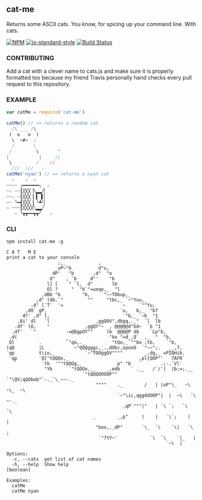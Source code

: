 cat-me
----------------

Returns some ASCII cats. You know, for spicing up your command line. With cats.

[![NPM](https://nodei.co/npm/cat-me.png)](https://nodei.co/npm/cat-me/)
[![js-standard-style](https://img.shields.io/badge/code%20style-standard-brightgreen.svg?style=flat)](https://github.com/feross/standard)
[![Build Status](https://secure.travis-ci.org/coleww/cat-me.png)](http://travis-ci.org/coleww/cat-me)

### CONTRIBUTING

Add a cat with a clever name to cats.js and make sure it is properly formatted too because my friend Travis personally hand checks every pull request to this repository.

### EXAMPLE

```javascript
var catMe = require('cat-me')

catMe() // => returns a random cat
  /\ ___ /\
 (  o   o  )
  \  >#<  /
  /       \
 /         \       ^
|           |     //
 \         /    //
  ///  ///   --
catMe('nyan') // => returns a nyan cat
  ☆    ☆  ☆
┈┈┈┈ ╭━━━━━━╮  ☆
┈☆ ┈┈┃╳╳╳▕╲▂▂╱▏
┈┈☆ ┈┃╳╳╳▕▏▍▕▍▏
┈┈ ╰━┫╳╳╳▕▏╰┻╯▏
☆ ┈┈┈┃╳╳╳╳╲▂▂╱
   ☆ ╰┳┳━━┳┳╯   ☆
```

### CLI

`npm install cat-me -g`

```
C A T   M E
print a cat to your console
                   ;,_            ,
                  _uP~"b          d"u,
                 dP'   "b       ,d"  "o
                d"    , `b     d"'    "b
               l] [    " `l,  d"       lb
               Ol ?     "  "b`"=uoqo,_  "l
             ,dBb "b        "b,    `"~~TObup,_
           ,d" (db.`"         ""     "tbc,_ `~"Yuu,_
         .d" l`T'  '=                      ~     `""Yu,
       ,dO` gP,                           `u,   b,_  "b7
      d?' ,d" l,                           `"b,_ `~b  "1
    ,8i' dl   `l                 ,ggQOV",dbgq,._"  `l  lb
   .df' (O,    "             ,ggQY"~  , @@@@@d"bd~  `b "1
  .df'   `"           -=@QgpOY""     (b  @@@@P db    `Lp"b,
 .d(                  _               "ko "=d_,Q`  ,_  "  "b,
 Ql         .         `"qo,._          "tQo,_`""bo ;tb,    `"b,
(qQ         |L           ~"QQQgggc,_.,dObc,opooO  `"~~";.   __,7,
`qp         t\io,_           `~"TOOggQV""""        _,dg,_ =PIQHib.
 `qp        `Q["tQQQo,_                          ,pl{QOP"'   7AFR`
   `         `tb  '""tQQQg,_             p" "b   `       .;-.`Vl'
              "Yb      `"tQOOo,__    _,edb    ` .__   /`/'|  |b;=;.__
                            `"tQQQOOOOP""        `"\QV;qQObob"`-._`\_~~-._
                                 """"    ._        /   | |oP"\_   ~\ ~\_  ~\
                                         `~"\ic,qggddOOP"|  |  ~\   `\  ~-._
                                           ,qP`"""|"   | `\ `;   `\   `\
                                _        _,p"     |    |   `\`;    |    |
                                 "boo,._dP"       `\_  `\    `\|   `\   ;
                                  `"7tY~'            `\  `\    `|_   |
                                                           `~\  |

Options:
  -c, --cats  get list of cat names
  -h, --help  Show help                                                [boolean]

Examples:
  catMe
  catMe nyan

```
